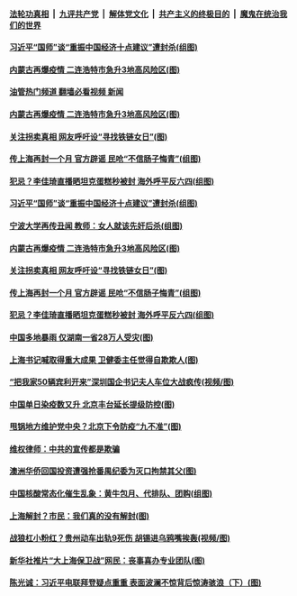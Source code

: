 ####  [法轮功真相](../../../../basic/blob/master/README.md?t=06071702) &nbsp;|&nbsp; [九评共产党](../../../../9ping.md/blob/master/README.md?t=06071702) &nbsp;|&nbsp; [解体党文化](../../../../jtdwh.md/blob/master/README.md?t=06071702)  &nbsp;|&nbsp; [共产主义的终极目的](../../../../gczydzjmd.md/blob/master/README.md?t=06071702) &nbsp;|&nbsp; [魔鬼在统治我们的世界](../../../../mgztzwmdsj.md/blob/master/README.md?t=06071702) 


#### [习近平“国师”谈“重振中国经济十点建议”遭封杀(组图)](../pages/p1/1008464.md?t=06071702) 

#### [内蒙古再爆疫情 二连浩特市急升3地高风险区(图)](../pages/p1/1008451.md?t=06071702) 
#### [油管热门频道 翻墙必看视频 新闻](http://45.76.130.85:81/youtube.html?06071702)
#### [内蒙古再爆疫情 二连浩特市急升3地高风险区(图)](../pages/p1/1008451.md?t=06071702) 

#### [关注拐卖真相 网友呼吁设“寻找铁链女日”(图)](../pages/p1/1008446.md?t=06071702) 

#### [传上海再封一个月 官方辟谣 民呛“不信肠子悔青”(组图)](../pages/p1/1008430.md?t=06071702) 

#### [犯忌？李佳琦直播晒坦克蛋糕秒被封 海外呼平反六四(组图)](../pages/p1/1008443.md?t=06071702) 



#### [习近平“国师”谈“重振中国经济十点建议”遭封杀(组图)](../pages/p1/1008464.md?t=06071702) 

#### [宁波大学再传丑闻 教师：女人就该先奸后杀(组图)](../pages/p1/1008463.md?t=06071702) 

#### [内蒙古再爆疫情 二连浩特市急升3地高风险区(图)](../pages/p1/1008451.md?t=06071702) 

#### [关注拐卖真相 网友呼吁设“寻找铁链女日”(图)](../pages/p1/1008446.md?t=06071702) 

#### [传上海再封一个月 官方辟谣 民呛“不信肠子悔青”(组图)](../pages/p1/1008430.md?t=06071702) 

#### [犯忌？李佳琦直播晒坦克蛋糕秒被封 海外呼平反六四(组图)](../pages/p1/1008443.md?t=06071702) 

#### [中国多地暴雨 仅湖南一省28万人受灾(图)](../pages/p1/1008433.md?t=06071702) 

#### [上海书记喊取得重大成果 卫健委主任觉得自欺欺人(图)](../pages/p1/1008413.md?t=06071702) 

#### [“把我家50辆宾利开来”深圳国企书记夫人车位大战疯传(视频/图)](../pages/p1/1008375.md?t=06071702) 

#### [中国单日染疫数又升 北京丰台延长提级防控(图)](../pages/p1/1008369.md?t=06071702) 

#### [甩锅地方维护党中央？北京下令防疫“九不准”(图)](../pages/p1/1008368.md?t=06071702) 

#### [维权律师：中共的宣传都是欺骗](../pages/p1/1008330.md?t=06071702) 

#### [澳洲华侨回国投资遭强抢番禺纪委为灭口拘禁其父(图)](../pages/p1/1008319.md?t=06071702) 

#### [中国核酸常态化催生乱象：黄牛包月、代排队、团购(组图)](../pages/p1/1008314.md?t=06071702) 

#### [上海解封？市民：我们真的没有解封(图)](../pages/p1/1008313.md?t=06071702) 

#### [战狼杠小粉红？贵州动车出轨9死伤 胡锡进乌鸦嘴挨轰(视频/图)](../pages/p1/1008304.md?t=06071702) 

#### [新华社推片“大上海保卫战”网民：丧事喜办专业团队(图)](../pages/p1/1008280.md?t=06071702) 

#### [陈光诚：习近平电联拜登疑点重重 表面波澜不惊背后惊涛骇浪（下）(图)](../pages/p1/1008171.md?t=06071702) 

<img src='http://gfw-breaker.win/goodnews/indexes/p1.md' width='0px' height='0px'/>
